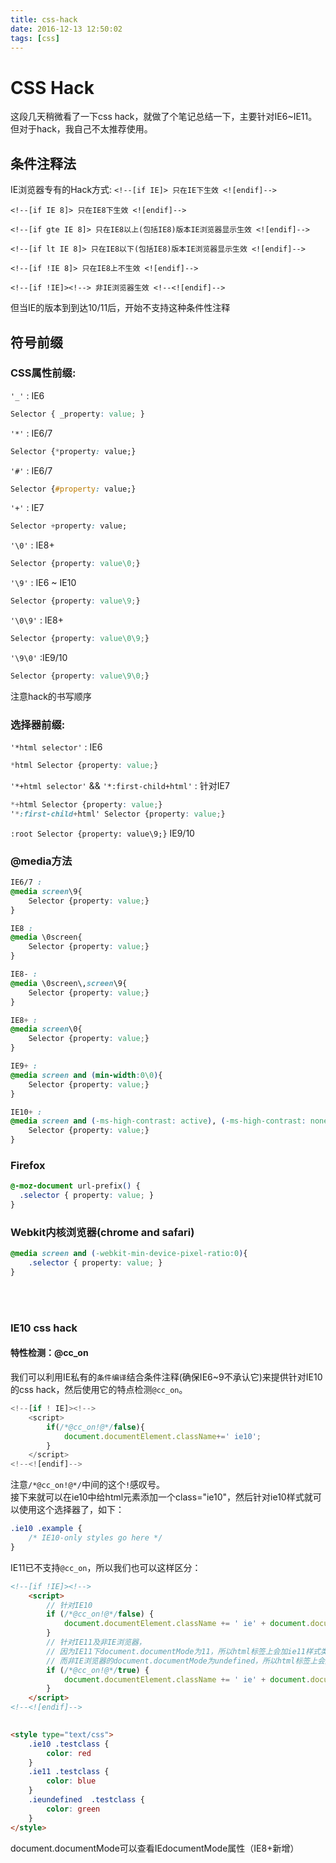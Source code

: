 ```yaml
---
title: css-hack
date: 2016-12-13 12:50:02
tags: [css]
---
```


# CSS Hack
这段几天稍微看了一下css hack，就做了个笔记总结一下，主要针对IE6~IE11。但对于hack，我自己不太推荐使用。

## 条件注释法
IE浏览器专有的Hack方式:
`<!--[if IE]> 只在IE下生效 <![endif]-->`

`<!--[if IE 8]> 只在IE8下生效 <![endif]-->`

`<!--[if gte IE 8]> 只在IE8以上(包括IE8)版本IE浏览器显示生效 <![endif]-->`

`<!--[if lt IE 8]> 只在IE8以下(包括IE8)版本IE浏览器显示生效 <![endif]-->`

`<!--[if !IE 8]> 只在IE8上不生效 <![endif]-->`

`<!--[if !IE]><!--> 非IE浏览器生效 <!--<![endif]-->`

但当IE的版本到到达10/11后，开始不支持这种条件性注释

<!--more-->
## 符号前缀
### CSS属性前缀:

`'_'` : IE6
```css
Selector { _property: value; }
```
`'*'` : IE6/7
```css
Selector {*property: value;}
```
`'#'` : IE6/7
```css
Selector {#property: value;}
```

`'+'` : IE7
```css
Selector +property: value;
```
`'\0'` : IE8+
```css
Selector {property: value\0;}
```
`'\9'` : IE6 ~ IE10
```css
Selector {property: value\9;}
```
`'\0\9'` : IE8+
```css
Selector {property: value\0\9;}
```

`'\9\0'` :IE9/10
```css
Selector {property: value\9\0;} 
```
注意hack的书写顺序
### 选择器前缀:
`'*html selector'` : IE6
```css
*html Selector {property: value;}
```
`'*+html selector'` && `'*:first-child+html'` : 针对IE7
```css
*+html Selector {property: value;}
'*:first-child+html' Selector {property: value;}
```

`:root Selector {property: value\9;}`    IE9/10


### @media方法

```css
IE6/7 :
@media screen\9{
	Selector {property: value;}
}
```
```css
IE8 :
@media \0screen{
	Selector {property: value;}
} 
```
```css
IE8- :
@media \0screen\,screen\9{
	Selector {property: value;}
} 
```
```css
IE8+ :
@media screen\0{
	Selector {property: value;}
} 
```
```css
IE9+ :
@media screen and (min-width:0\0){
	Selector {property: value;}
}
```
```css
IE10+ :
@media screen and (-ms-high-contrast: active), (-ms-high-contrast: none){
	Selector {property: value;}
}
```

### Firefox
```css
@-moz-document url-prefix() { 
  .selector { property: value; } 
}
```

### Webkit内核浏览器(chrome and safari)
```css
@media screen and (-webkit-min-device-pixel-ratio:0){
	.selector { property: value; }
}
```
<br/><br/>
### IE10 css hack
#### 特性检测：@cc_on
我们可以利用IE私有的`条件编译`结合条件注释(确保IE6~9不承认它)来提供针对IE10的css hack，然后使用它的特点检测`@cc_on`。

```js 
<!--[if ! IE]><!-->
	<script>
		if(/*@cc_on!@*/false){
			document.documentElement.className+=' ie10';
		}
	</script>
<!--<![endif]-->
```
注意`/*@cc_on!@*/`中间的这个`!`感叹号。   
接下来就可以在ie10中给html元素添加一个class="ie10"，然后针对ie10样式就可以使用这个选择器了，如下：

```css
.ie10 .example {
	/* IE10-only styles go here */
}
```
IE11已不支持`@cc_on`，所以我们也可以这样区分：

```html
<!--[if !IE]><!-->
    <script>
        // 针对IE10
        if (/*@cc_on!@*/false) {
            document.documentElement.className += ' ie' + document.documentMode;
        }
        // 针对IE11及非IE浏览器，
        // 因为IE11下document.documentMode为11，所以html标签上会加ie11样式类；
        // 而非IE浏览器的document.documentMode为undefined，所以html标签上会加ieundefined样式类。
        if (/*@cc_on!@*/true) {
            document.documentElement.className += ' ie' + document.documentMode;
        }
    </script>
<!--<![endif]-->
   

<style type="text/css">
    .ie10 .testclass {
        color: red
    }
    .ie11 .testclass {
        color: blue
    }
    .ieundefined  .testclass {
        color: green
    }
</style>
```
document.documentMode可以查看IEdocumentMode属性（IE8+新增）
